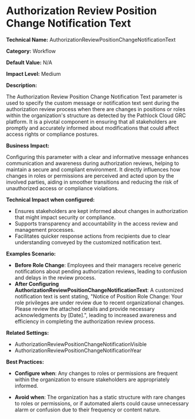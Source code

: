 # Authorization Review Position Change Notification Text

**Technical Name:** AuthorizationReviewPositionChangeNotificationText

**Category:** Workflow

**Default Value:** N/A

**Impact Level:** Medium

**Description:**

The Authorization Review Position Change Notification Text parameter is used to specify the custom message or notification text sent during the authorization review process when there are changes in positions or roles within the organization's structure as detected by the Pathlock Cloud GRC platform. It is a pivotal component in ensuring that all stakeholders are promptly and accurately informed about modifications that could affect access rights or compliance postures.

**Business Impact:**

Configuring this parameter with a clear and informative message enhances communication and awareness during authorization reviews, helping to maintain a secure and compliant environment. It directly influences how changes in roles or permissions are perceived and acted upon by the involved parties, aiding in smoother transitions and reducing the risk of unauthorized access or compliance violations.

**Technical Impact when configured:**

- Ensures stakeholders are kept informed about changes in authorization that might impact security or compliance.
- Supports transparency and accountability in the access review and management processes.
- Facilitates quicker response actions from recipients due to clear understanding conveyed by the customized notification text.

**Examples Scenario:**

- **Before Role Change**: Employees and their managers receive generic notifications about pending authorization reviews, leading to confusion and delays in the review process.
- **After Configuring AuthorizationReviewPositionChangeNotificationText**: A customized notification text is sent stating, "Notice of Position Role Change: Your role privileges are under review due to recent organizational changes. Please review the attached details and provide necessary acknowledgments by [Date].", leading to increased awareness and efficiency in completing the authorization review process.

**Related Settings:** 

- AuthorizationReviewPositionChangeNotificationVisible
- AuthorizationReviewPositionChangeNotificationYear

**Best Practices:** 

- **Configure when**: Any changes to roles or permissions are frequent within the organization to ensure stakeholders are appropriately informed.
  
- **Avoid when**: The organization has a static structure with rare changes to roles or permissions, or if automated alerts could cause unnecessary alarm or confusion due to their frequency or content nature.